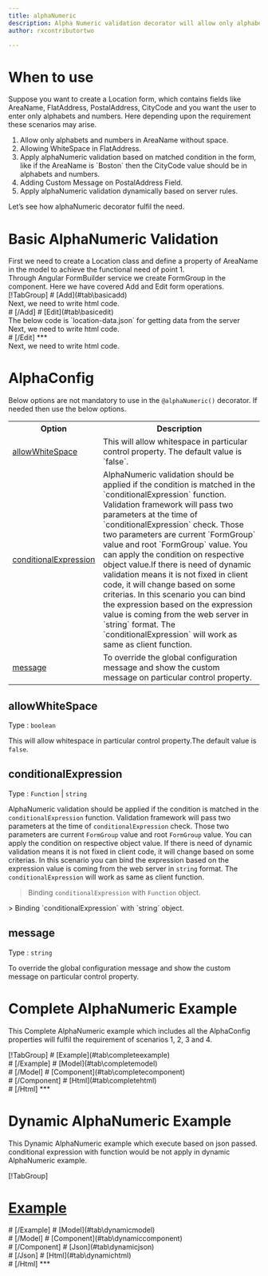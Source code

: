 ```yaml
---
title: alphaNumeric
description: Alpha Numeric validation decorator will allow only alphabets and numbers to be entered, It will not allow any special character. 
author: rxcontributortwo

---
```

# When to use
Suppose you want to create a Location form, which contains fields like AreaName, FlatAddress, PostalAddress, CityCode and you want the user to enter only alphabets and numbers. Here depending upon the requirement these scenarios may arise.

<ol>
    <li>Allow only alphabets and numbers in AreaName without space.</li>
    <li>Allowing WhiteSpace in FlatAddress.</li>
    <li>Apply alphaNumeric validation based on matched condition in the form, like if the AreaName is `Boston` then the CityCode value should be in alphabets and numbers.</li>
    <li>Adding Custom Message on PostalAddress Field.</li>
    <li>Apply alphaNumeric validation dynamically based on server rules. </li>
</ol>

Let’s see how alphaNumeric decorator fulfil the need.

# Basic AlphaNumeric Validation
<data-scope scope="['decorator']">
First we need to create a Location class and define a property of AreaName in the model to achieve the functional need of point 1.
<div component="app-code" key="alphaNumeric-add-model"></div> 
</data-scope>
Through Angular FormBuilder service we create FormGroup in the component.
Here we have covered Add and Edit form operations. 

<data-scope scope="['decorator']">
<div component="app-tabs" key="basic-operations"></div>
[!TabGroup]
# [Add](#tab\basicadd)
<div component="app-code" key="alphaNumeric-add-component"></div> 
Next, we need to write html code.
<div component="app-code" key="alphaNumeric-add-html"></div> 
<div component="app-example-runner" ref-component="app-alphaNumeric-add"></div>
# [/Add]
# [Edit](#tab\basicedit)
<div component="app-code" key="alphaNumeric-edit-component"></div> 
The below code is `location-data.json` for getting data from the server
<div component="app-code" key="data-json"></div> 
Next, we need to write html code.
<div component="app-code" key="alphaNumeric-edit-html"></div> 
<div component="app-example-runner" ref-component="app-alphaNumeric-edit"></div>
# [/Edit]
***
</data-scope>

<data-scope scope="['validator','template-driven']">
<div component="app-code" key="alphaNumeric-add-component"></div> 
Next, we need to write html code.
<div component="app-code" key="alphaNumeric-add-html"></div> 
<div component="app-example-runner" ref-component="app-alphaNumeric-add"></div>
</data-scope>

# AlphaConfig 
Below options are not mandatory to use in the `@alphaNumeric()` decorator. If needed then use the below options.

<table class="table table-bordered table-striped">
<tr><th>Option</th><th>Description</th></tr>
<tr><td><a href="#allowwhitespace" (click)='scrollTo("#allowwhitespace")' title="allowWhiteSpace">allowWhiteSpace</a></td><td>This will allow whitespace in particular control property. The default value is `false`.</td></tr>
<tr><td><a href="#conditionalExpression" (click)='scrollTo("#conditionalExpression")' title="conditionalExpression">conditionalExpression</a></td><td>AlphaNumeric validation should be applied if the condition is matched in the `conditionalExpression` function. Validation framework will pass two parameters at the time of `conditionalExpression` check. Those two parameters are current `FormGroup` value and root `FormGroup` value. You can apply the condition on respective object value.If there is need of dynamic validation means it is not fixed in client code, it will change based on some criterias. In this scenario you can bind the expression based on the expression value is coming from the web server in `string` format. The `conditionalExpression` will work as same as client function.</td></tr>
<tr><td><a href="#message" (click)='scrollTo("#message")' title="message">message</a></td><td>To override the global configuration message and show the custom message on particular control property.</td></tr>
</table>

## allowWhiteSpace 
Type :  `boolean` 

This will allow whitespace in particular control property.The default value is `false`.

<div component="app-code" key="alphaNumeric-allowWhiteSpaceExample-model"></div> 
<div component="app-example-runner" ref-component="app-alphaNumeric-allowWhiteSpace" title="AlphaNumeric decorators with allowWhiteSpace" key="allowWhiteSpace"></div>

## conditionalExpression 
Type :  `Function`  |  `string` 

AlphaNumeric validation should be applied if the condition is matched in the `conditionalExpression` function. Validation framework will pass two parameters at the time of `conditionalExpression` check. Those two parameters are current `FormGroup` value and root `FormGroup` value. You can apply the condition on respective object value.
If there is need of dynamic validation means it is not fixed in client code, it will change based on some criterias. In this scenario you can bind the expression based on the expression value is coming from the web server in `string` format. The `conditionalExpression` will work as same as client function.

> Binding `conditionalExpression` with `Function` object.
<div component="app-code" key="alphaNumeric-conditionalExpressionExampleFunction-model"></div> 
> Binding `conditionalExpression` with `string` object.
<div component="app-code" key="alphaNumeric-conditionalExpressionExampleString-model"></div> 

<div component="app-example-runner" ref-component="app-alphaNumeric-conditionalExpression" title="AlphaNumeric decorators with conditionalExpression" key="conditionalExpression"></div>

## message 
Type :  `string` 

To override the global configuration message and show the custom message on particular control property.

<div component="app-code" key="alphaNumeric-messageExample-model"></div> 
<div component="app-example-runner" ref-component="app-alphaNumeric-message" title="AlphaNumeric decorators with message" key="message"></div>

# Complete AlphaNumeric Example

This Complete AlphaNumeric example which includes all the AlphaConfig properties will fulfil the requirement of scenarios 1, 2, 3 and 4.

<div component="app-tabs" key="complete"></div>
[!TabGroup]
# [Example](#tab\completeexample)
<div component="app-example-runner" ref-component="app-alphaNumeric-complete"></div>
# [/Example]
<data-scope scope="['decorator']">
# [Model](#tab\completemodel)
<div component="app-code" key="alphaNumeric-complete-model"></div> 
# [/Model]
</data-scope>
# [Component](#tab\completecomponent)
<div component="app-code" key="alphaNumeric-complete-component"></div> 
# [/Component]
# [Html](#tab\completehtml)
<div component="app-code" key="alphaNumeric-complete-html"></div> 
# [/Html]
***

# Dynamic AlphaNumeric Example

This Dynamic AlphaNumeric example which execute based on json passed. conditional expression with function would be not apply in dynamic AlphaNumeric example. 

<div component="app-tabs" key="dynamic"></div>

[!TabGroup]
# [Example](#tab\dynamicexample)
<div component="app-example-runner" ref-component="app-alphaNumeric-dynamic"></div>
# [/Example]
<data-scope scope="['decorator']">
# [Model](#tab\dynamicmodel)
<div component="app-code" key="alphaNumeric-dynamic-model"></div>
# [/Model]
</data-scope>
# [Component](#tab\dynamiccomponent)
<div component="app-code" key="alphaNumeric-dynamic-component"></div>
# [/Component]
# [Json](#tab\dynamicjson)
<div component="app-code" key="alphaNumeric-dynamic-json"></div>
# [/Json]
# [Html](#tab\dynamichtml)
<div component="app-code" key="alphaNumeric-dynamic-html"></div> 
# [/Html]
***
